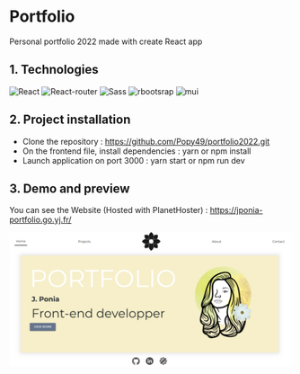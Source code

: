 # Portfolio
Personal portfolio 2022 made with create React app

## 1. Technologies
![React](https://img.shields.io/badge/React-18.2.0-blue)
![React-router](https://img.shields.io/badge/React--router-6.4.2-red)
![Sass](https://img.shields.io/badge/Sass-1.55.0-pink)
![rbootsrap](https://img.shields.io/badge/React--bootstrap-2.5.0-blue?raw=true "rbootsrap")
![mui](https://img.shields.io/badge/MUI-5.10.9-lightblue?raw=true "mui")

## 2. Project installation
- Clone the repository : https://github.com/Popy49/portfolio2022.git
- On the frontend file, install dependencies : yarn or npm install
- Launch application on port 3000 : yarn start or npm run dev

## 3. Demo and preview
You can see the Website (Hosted with PlanetHoster) : https://jponia-portfolio.go.yj.fr/

![Preview](./portfolio.png?raw=true "preview")
